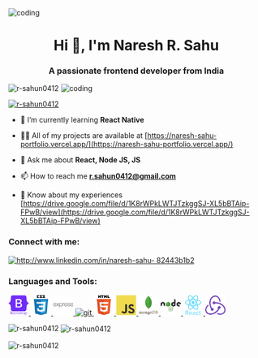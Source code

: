 <img  src="https://www.softprodigy.com/storage/2021/06/JS-Development-Gif.gif" alt="coding" >
<h1 align="center">Hi 👋, I'm Naresh R. Sahu</h1>
<h3 align="center">A passionate frontend developer from India</h3>

<img align="right" src="https://miro.medium.com/v2/resize:fit:640/format:webp/1*MmLp2x6cMbr27HdRI9OSTg.gif" alt="coding" width="400">
<p align="left"> <img src="https://komarev.com/ghpvc/?username=r-sahun0412&label=Profile%20views&color=0e75b6&style=flat" alt="r-sahun0412" /> </p>

<p align="left"> <a href="https://github.com/ryo-ma/github-profile-trophy"><img src="https://github-profile-trophy.vercel.app/?username=r-sahun0412" alt="r-sahun0412" /></a> </p>

- 🌱 I’m currently learning **React Native**

- 👨‍💻 All of my projects are available at [https://naresh-sahu-portfolio.vercel.app/](https://naresh-sahu-portfolio.vercel.app/)

- 💬 Ask me about **React, Node JS, JS**

- 📫 How to reach me **r.sahun0412@gmail.com**

- 📄 Know about my experiences [https://drive.google.com/file/d/1K8rWPkLWTJTzkggSJ-XL5bBTAip-FPwB/view](https://drive.google.com/file/d/1K8rWPkLWTJTzkggSJ-XL5bBTAip-FPwB/view)

<h3 align="left">Connect with me:</h3>
<p align="left">
<a href="https://linkedin.com/in/http://www.linkedin.com/in/naresh-sahu- 82443b1b2" target="blank"><img align="center" src="https://raw.githubusercontent.com/rahuldkjain/github-profile-readme-generator/master/src/images/icons/Social/linked-in-alt.svg" alt="http://www.linkedin.com/in/naresh-sahu- 82443b1b2" height="30" width="40" /></a>
</p>

<h3 align="left">Languages and Tools:</h3>
<p align="left"> <a href="https://getbootstrap.com" target="_blank" rel="noreferrer"> <img src="https://raw.githubusercontent.com/devicons/devicon/master/icons/bootstrap/bootstrap-plain-wordmark.svg" alt="bootstrap" width="40" height="40"/> </a> <a href="https://www.w3schools.com/css/" target="_blank" rel="noreferrer"> <img src="https://raw.githubusercontent.com/devicons/devicon/master/icons/css3/css3-original-wordmark.svg" alt="css3" width="40" height="40"/> </a> <a href="https://expressjs.com" target="_blank" rel="noreferrer"> <img src="https://raw.githubusercontent.com/devicons/devicon/master/icons/express/express-original-wordmark.svg" alt="express" width="40" height="40"/> </a> <a href="https://git-scm.com/" target="_blank" rel="noreferrer"> <img src="https://www.vectorlogo.zone/logos/git-scm/git-scm-icon.svg" alt="git" width="40" height="40"/> </a> <a href="https://www.w3.org/html/" target="_blank" rel="noreferrer"> <img src="https://raw.githubusercontent.com/devicons/devicon/master/icons/html5/html5-original-wordmark.svg" alt="html5" width="40" height="40"/> </a> <a href="https://developer.mozilla.org/en-US/docs/Web/JavaScript" target="_blank" rel="noreferrer"> <img src="https://raw.githubusercontent.com/devicons/devicon/master/icons/javascript/javascript-original.svg" alt="javascript" width="40" height="40"/> </a> <a href="https://www.mongodb.com/" target="_blank" rel="noreferrer"> <img src="https://raw.githubusercontent.com/devicons/devicon/master/icons/mongodb/mongodb-original-wordmark.svg" alt="mongodb" width="40" height="40"/> </a> <a href="https://nodejs.org" target="_blank" rel="noreferrer"> <img src="https://raw.githubusercontent.com/devicons/devicon/master/icons/nodejs/nodejs-original-wordmark.svg" alt="nodejs" width="40" height="40"/> </a> <a href="https://reactjs.org/" target="_blank" rel="noreferrer"> <img src="https://raw.githubusercontent.com/devicons/devicon/master/icons/react/react-original-wordmark.svg" alt="react" width="40" height="40"/> </a> <a href="https://redux.js.org" target="_blank" rel="noreferrer"> <img src="https://raw.githubusercontent.com/devicons/devicon/master/icons/redux/redux-original.svg" alt="redux" width="40" height="40"/> </a> </p>

<p><img align="left" src="https://github-readme-stats.vercel.app/api/top-langs?username=r-sahun0412&show_icons=true&locale=en&layout=compact" alt="r-sahun0412" /></p>

<p>&nbsp;<img align="center" src="https://github-readme-stats.vercel.app/api?username=r-sahun0412&show_icons=true&locale=en" alt="r-sahun0412" /></p>

<p><img align="center" src="https://github-readme-streak-stats.herokuapp.com/?user=r-sahun0412&" alt="r-sahun0412" /></p>
